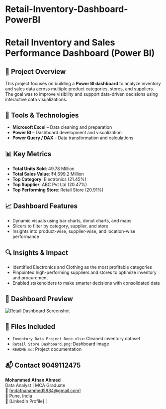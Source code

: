 # Retail-Inventory-Dashboard-PowerBI

# Retail Inventory and Sales Performance Dashboard (Power BI)

## 📌 Project Overview
This project focuses on building a **Power BI dashboard** to analyze inventory and sales data across multiple product categories, stores, and suppliers. The goal was to improve visibility and support data-driven decisions using interactive data visualizations.

## 🧰 Tools & Technologies
- **Microsoft Excel** – Data cleaning and preparation
- **Power BI** – Dashboard development and visualization
- **Power Query / DAX** – Data transformation and calculations

## 📊 Key Metrics
- **Total Units Sold**: 49.78 Million  
- **Total Sales Value**: ₹4,699.2 Million  
- **Top Category**: Electronics (21.45%)  
- **Top Supplier**: ABC Pvt Ltd (20.47%)  
- **Top Performing Store**: Retail Store (20.91%)

## 📈 Dashboard Features
- Dynamic visuals using bar charts, donut charts, and maps
- Slicers to filter by category, supplier, and store
- Insights into product-wise, supplier-wise, and location-wise performance

## 🔍 Insights & Impact
- Identified Electronics and Clothing as the most profitable categories
- Pinpointed high-performing suppliers and stores to optimize inventory and procurement
- Enabled stakeholders to make smarter decisions with consolidated data

## 📸 Dashboard Preview
![Retail Dashboard Screenshot](Retail%20Store%20Dashboar.png)

## 📂 Files Included
- `Inventory_Data Project Done.xlsx`: Cleaned inventory dataset
- `Retail Store Dashboard.png`: Dashboard image
- `README.md`: Project documentation

## 📬 Contact 9049112475
**Mohammed Afnan Ahmed**  
Data Analyst | MCA Graduate  
📧 [mdafnanahmed5984@gmail.com]  
📍 Pune, India  
📎 [LinkedIn Profile] |

